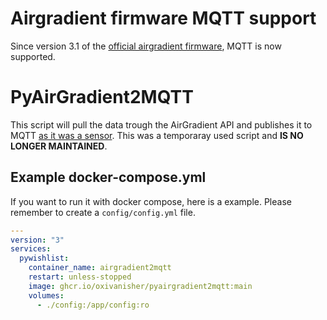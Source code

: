 # Airgradient firmware MQTT support
Since version 3.1 of the [official airgradient firmware](https://github.com/airgradienthq/arduino), MQTT is now supported.

# PyAirGradient2MQTT

This script will pull the data trough the AirGradient API and publishes it to MQTT
[as it was a sensor](https://www.airgradient.com/support/kb-mqtt-conf/). This was a temporaray used script and **IS NO LONGER MAINTAINED**.

## Example docker-compose.yml
If you want to run it with docker compose, here is a example. Please remember to create a `config/config.yml` file.

```yaml
---
version: "3"
services:
  pywishlist:
    container_name: airgradient2mqtt
    restart: unless-stopped
    image: ghcr.io/oxivanisher/pyairgradient2mqtt:main
    volumes:
      - ./config:/app/config:ro
```
